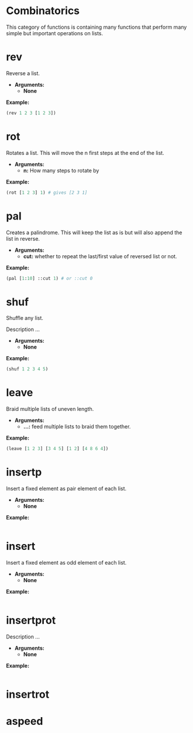 # Combinatorics

This category of functions is containing many functions that perform many simple but important operations on lists.

# rev

Reverse a list.

- **Arguments:**
  - **None**

**Example:**
```python
(rev 1 2 3 [1 2 3])
```

# rot

Rotates a list. This will move the n first steps at the end of the list.

- **Arguments:**
  - **n:** How many steps to rotate by

**Example:**
```python
(rot [1 2 3] 1) # gives [2 3 1]
```

# pal

Creates a palindrome. This will keep the list as is but will also append the list in reverse.

- **Arguments:**
  - **cut:** whether to repeat the last/first value of reversed list or not.

**Example:**
```python
(pal [1:10] ::cut 1) # or ::cut 0
```



# shuf

Shuffle any list.

Description ...
- **Arguments:**
  - **None**

**Example:**
```python
(shuf 1 2 3 4 5)
```

# leave

Braid multiple lists of uneven length.

- **Arguments:**
  - **...:** feed multiple lists to braid them together.

**Example:**
```python
(leave [1 2 3] [3 4 5] [1 2] [4 8 6 4])
```

# insertp

Insert a fixed element as pair element of each list.

- **Arguments:**
  - **None**

**Example:**
```python
```

# insert

Insert a fixed element as odd element of each list.

- **Arguments:**
  - **None**

**Example:**
```python
```

# insertprot

Description ...

- **Arguments:**
  - **None**

**Example:**
```python
```

# insertrot
# aspeed
